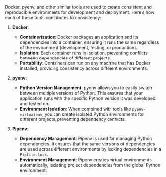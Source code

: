 
Docker, pyenv, and other similar tools are used to create consistent and reproducible environments for development and deployment. Here’s how each of these tools contributes to consistency:

1. **Docker**:
    
    - **Containerization**: Docker packages an application and its dependencies into a container, ensuring it runs the same regardless of the environment (development, testing, or production).
    - **Isolation**: Each container runs in isolation, preventing conflicts between dependencies of different projects.
    - **Portability**: Containers can run on any machine that has Docker installed, providing consistency across different environments.
2. **pyenv**:
    
    - **Python Version Management**: pyenv allows you to easily switch between multiple versions of Python. This ensures that your application runs with the specific Python version it was developed and tested on.
    - **Environment Isolation**: When combined with tools like `pyenv-virtualenv`, you can create isolated Python environments for different projects, preventing dependency conflicts.
3. **Pipenv**:
    
    - **Dependency Management**: Pipenv is used for managing Python dependencies. It ensures that the same versions of dependencies are used across different environments by locking dependencies in a `Pipfile.lock`.
    - **Environment Management**: Pipenv creates virtual environments automatically, isolating project dependencies from the global Python environment.